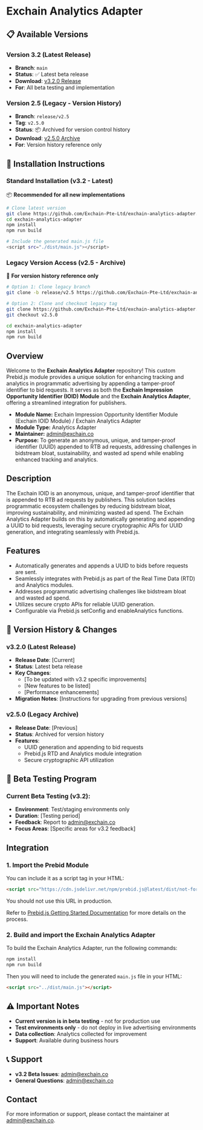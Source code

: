 # Exchain Analytics Adapter

## 📋 Available Versions

### Version 3.2 (Latest Release)
- **Branch**: `main`
- **Status**: ✅ Latest beta release
- **Download**: [v3.2.0 Release](https://github.com/Exchain-Pte-Ltd/exchain-analytics-adapter/releases/tag/v3.2.0)
- **For**: All beta testing and implementation

### Version 2.5 (Legacy - Version History)
- **Branch**: `release/v2.5` 
- **Tag**: `v2.5.0`
- **Status**: 📦 Archived for version control history
- **Download**: [v2.5.0 Archive](https://github.com/Exchain-Pte-Ltd/exchain-analytics-adapter/releases/tag/v2.5.0)
- **For**: Version history reference only

## 🚀 Installation Instructions

### Standard Installation (v3.2 - Latest)
📦 **Recommended for all new implementations**

```bash
# Clone latest version
git clone https://github.com/Exchain-Pte-Ltd/exchain-analytics-adapter.git
cd exchain-analytics-adapter
npm install
npm run build

# Include the generated main.js file
<script src="./dist/main.js"></script>
```

### Legacy Version Access (v2.5 - Archive)
📂 **For version history reference only**

```bash
# Option 1: Clone legacy branch
git clone -b release/v2.5 https://github.com/Exchain-Pte-Ltd/exchain-analytics-adapter.git

# Option 2: Clone and checkout legacy tag
git clone https://github.com/Exchain-Pte-Ltd/exchain-analytics-adapter.git
git checkout v2.5.0

cd exchain-analytics-adapter
npm install
npm run build
```

## Overview

Welcome to the **Exchain Analytics Adapter** repository! This custom Prebid.js module provides a unique solution for enhancing tracking and analytics in programmatic advertising by appending a tamper-proof identifier to bid requests. It serves as both the **Exchain Impression Opportunity Identifier (IOID) Module** and the **Exchain Analytics Adapter**, offering a streamlined integration for publishers.

- **Module Name:** Exchain Impression Opportunity Identifier Module (Exchain IOID Module) / Exchain Analytics Adapter
- **Module Type:** Analytics Adapter
- **Maintainer:** [admin@exchain.co](mailto:admin@exchain.co)
- **Purpose:** To generate an anonymous, unique, and tamper-proof identifier (UUID) appended to RTB ad requests, addressing challenges in bidstream bloat, sustainability, and wasted ad spend while enabling enhanced tracking and analytics.

## Description

The Exchain IOID is an anonymous, unique, and tamper-proof identifier that is appended to RTB ad requests by publishers. This solution tackles programmatic ecosystem challenges by reducing bidstream bloat, improving sustainability, and minimizing wasted ad spend. The Exchain Analytics Adapter builds on this by automatically generating and appending a UUID to bid requests, leveraging secure cryptographic APIs for UUID generation, and integrating seamlessly with Prebid.js.

## Features

- Automatically generates and appends a UUID to bids before requests are sent.
- Seamlessly integrates with Prebid.js as part of the Real Time Data (RTD) and Analytics modules.
- Addresses programmatic advertising challenges like bidstream bloat and wasted ad spend.
- Utilizes secure crypto APIs for reliable UUID generation.
- Configurable via Prebid.js setConfig and enableAnalytics functions.

## 📝 Version History & Changes

### v3.2.0 (Latest Release)
- **Release Date**: [Current]
- **Status**: Latest beta release
- **Key Changes**:
  - [To be updated with v3.2 specific improvements]
  - [New features to be listed]
  - [Performance enhancements]
- **Migration Notes**: [Instructions for upgrading from previous versions]

### v2.5.0 (Legacy Archive)
- **Release Date**: [Previous]
- **Status**: Archived for version history
- **Features**: 
  - UUID generation and appending to bid requests
  - Prebid.js RTD and Analytics module integration
  - Secure cryptographic API utilization

## 🧪 Beta Testing Program

### Current Beta Testing (v3.2):
- **Environment**: Test/staging environments only
- **Duration**: [Testing period]
- **Feedback**: Report to [admin@exchain.co](mailto:admin@exchain.co)
- **Focus Areas**: [Specific areas for v3.2 feedback]

## Integration

### 1. Import the Prebid Module

You can include it as a script tag in your HTML:

```html
<script src="https://cdn.jsdelivr.net/npm/prebid.js@latest/dist/not-for-prod/prebid.js"></script>  
```

You should not use this URL in production.

Refer to [Prebid.js Getting Started Documentation](https://docs.prebid.org/dev-docs/getting-started.html) for more details on the process.

### 2. Build and import the Exchain Analytics Adapter

To build the Exchain Analytics Adapter, run the following commands:

```bash
npm install
npm run build
```

Then you will need to include the generated `main.js` file in your HTML:

```html
<script src="../dist/main.js"></script>
```

## ⚠️ Important Notes

- **Current version is in beta testing** - not for production use
- **Test environments only** - do not deploy in live advertising environments
- **Data collection**: Analytics collected for improvement
- **Support**: Available during business hours

## 📞 Support
- **v3.2 Beta Issues**: [admin@exchain.co](mailto:admin@exchain.co)
- **General Questions**: [admin@exchain.co](mailto:admin@exchain.co)

## Contact

For more information or support, please contact the maintainer at [admin@exchain.co](mailto:admin@exchain.co).
